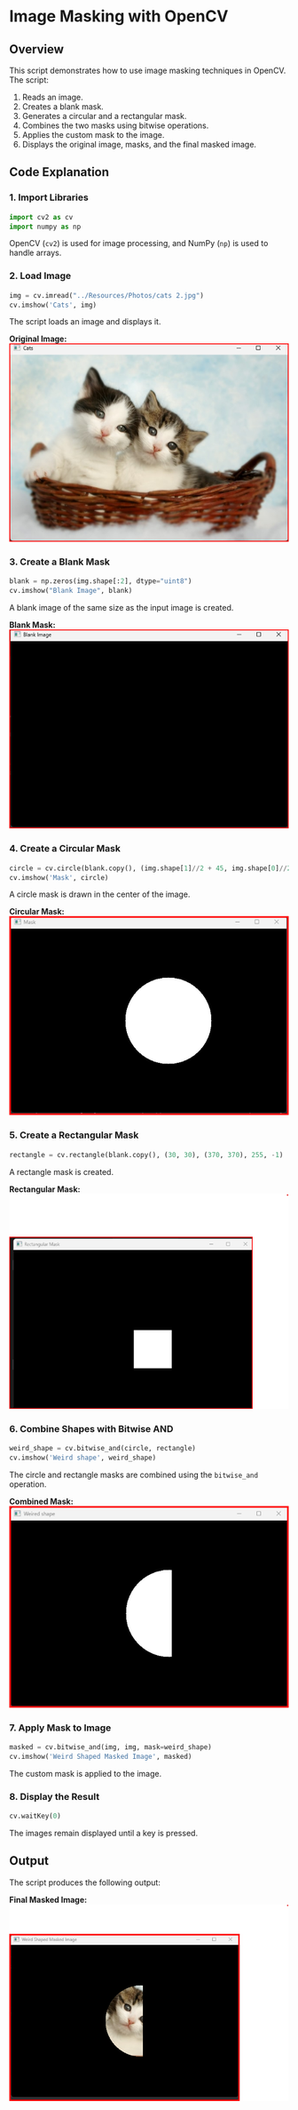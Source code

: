 # Image Masking with OpenCV

## Overview
This script demonstrates how to use image masking techniques in OpenCV. The script:
1. Reads an image.
2. Creates a blank mask.
3. Generates a circular and a rectangular mask.
4. Combines the two masks using bitwise operations.
5. Applies the custom mask to the image.
6. Displays the original image, masks, and the final masked image.

## Code Explanation

### 1. Import Libraries
```python
import cv2 as cv
import numpy as np
```
OpenCV (`cv2`) is used for image processing, and NumPy (`np`) is used to handle arrays.

### 2. Load Image
```python
img = cv.imread("../Resources/Photos/cats 2.jpg")
cv.imshow('Cats', img)
```
The script loads an image and displays it.

**Original Image:**
![Original Image](./Output%20Images/Cats.png)

### 3. Create a Blank Mask
```python
blank = np.zeros(img.shape[:2], dtype="uint8")
cv.imshow("Blank Image", blank)
```
A blank image of the same size as the input image is created.

**Blank Mask:**
![Blank Mask](./Output%20Images/Blank.png)

### 4. Create a Circular Mask
```python
circle = cv.circle(blank.copy(), (img.shape[1]//2 + 45, img.shape[0]//2), 100, 255, -1)
cv.imshow('Mask', circle)
```
A circle mask is drawn in the center of the image.

**Circular Mask:**
![Circular Mask](./Output%20Images/Circle%20Mask.png)

### 5. Create a Rectangular Mask
```python
rectangle = cv.rectangle(blank.copy(), (30, 30), (370, 370), 255, -1)
```
A rectangle mask is created.

**Rectangular Mask:**
![Rectangular Mask](./Output%20Images/Rectangular%20Mask.png)

### 6. Combine Shapes with Bitwise AND
```python
weird_shape = cv.bitwise_and(circle, rectangle)
cv.imshow('Weird shape', weird_shape)
```
The circle and rectangle masks are combined using the `bitwise_and` operation.

**Combined Mask:**
![Combined Mask](./Output%20Images/Weired%20Shape.png)

### 7. Apply Mask to Image
```python
masked = cv.bitwise_and(img, img, mask=weird_shape)
cv.imshow('Weird Shaped Masked Image', masked)
```
The custom mask is applied to the image.

### 8. Display the Result
```python
cv.waitKey(0)
```
The images remain displayed until a key is pressed.

## Output
The script produces the following output:

**Final Masked Image:**
![Masked Output](./Output%20Images/Wired%20Shaped%20Mask.png)



